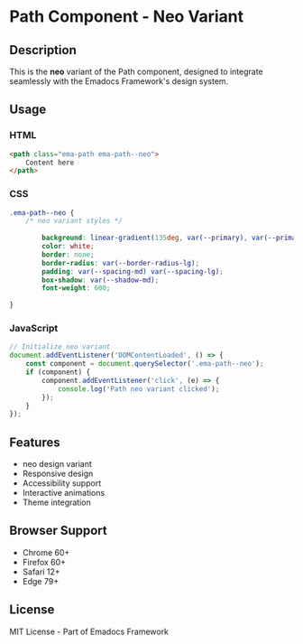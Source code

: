 # Path Component - Neo Variant

## Description
This is the **neo** variant of the Path component, designed to integrate seamlessly with the Emadocs Framework's design system.

## Usage

### HTML
```html
<path class="ema-path ema-path--neo">
    Content here
</path>
```

### CSS
```css
.ema-path--neo {
    /* neo variant styles */
    
        background: linear-gradient(135deg, var(--primary), var(--primary-dark));
        color: white;
        border: none;
        border-radius: var(--border-radius-lg);
        padding: var(--spacing-md) var(--spacing-lg);
        box-shadow: var(--shadow-md);
        font-weight: 600;
    
}
```

### JavaScript
```javascript
// Initialize neo variant
document.addEventListener('DOMContentLoaded', () => {
    const component = document.querySelector('.ema-path--neo');
    if (component) {
        component.addEventListener('click', (e) => {
            console.log('Path neo variant clicked');
        });
    }
});
```

## Features
- neo design variant
- Responsive design
- Accessibility support
- Interactive animations
- Theme integration

## Browser Support
- Chrome 60+
- Firefox 60+
- Safari 12+
- Edge 79+

## License
MIT License - Part of Emadocs Framework
